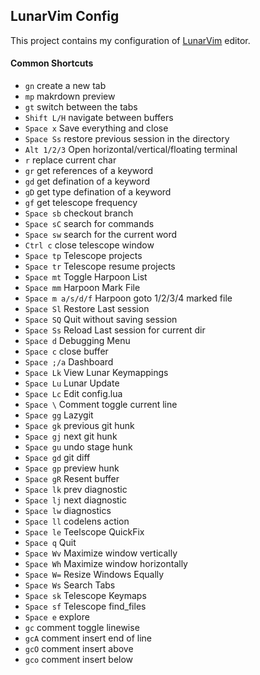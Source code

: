 ## LunarVim Config
This project contains my configuration of [LunarVim](https://www.lunarvim.org/) editor.  

#### Common Shortcuts
- `gn` create a new tab
- `mp` makrdown preview
- `gt` switch between the tabs
- `Shift L/H` navigate between buffers
- `Space x` Save everything and close
- `Space Ss` restore previous session in the directory
- `Alt 1/2/3` Open horizontal/vertical/floating terminal
- `r` replace current char
- `gr` get references of a keyword
- `gd` get defination of a keyword
- `gD` get type defination of a keyword
- `gf` get telescope frequency
- `Space sb` checkout branch
- `Space sC` search for commands
- `Space sw` search for the current word
- `Ctrl c` close telescope window
- `Space tp` Telescope projects
- `Space tr` Telescope resume projects
- `Space mt` Toggle Harpoon List
- `Space mm` Harpoon Mark File
- `Space m a/s/d/f` Harpoon goto 1/2/3/4 marked file
- `Space Sl` Restore Last session
- `Space SQ` Quit without saving session
- `Space Ss` Reload Last session for current dir
- `Space d` Debugging Menu
- `Space c` close buffer
- `Space ;/a` Dashboard
- `Space Lk` View Lunar Keymappings
- `Space Lu` Lunar Update
- `Space Lc` Edit config.lua
- `Space \` Comment toggle current line
- `Space gg` Lazygit
- `Space gk` previous git hunk
- `Space gj` next git hunk
- `Space gu` undo stage hunk
- `Space gd` git diff
- `Space gp` preview hunk
- `Space gR` Resent buffer
- `Space lk` prev diagnostic
- `Space lj` next diagnostic 
- `Space lw` diagnostics
- `Space ll` codelens action
- `Space le` Teelscope QuickFix
- `Space q` Quit
- `Space Wv` Maximize window vertically
- `Space Wh` Maximize window horizontally
- `Space W=` Resize Windows Equally
- `Space Ws` Search Tabs
- `Space sk` Telescope Keymaps
- `Space sf` Telescope find_files
- `Space e` explore
- `gc` comment toggle linewise
- `gcA` comment insert end of line
- `gcO` comment insert above
- `gco` comment insert below
